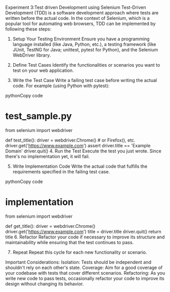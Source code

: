 Experiment 3:Test driven Development using Selenium
Test-Driven Development (TDD) is a software development approach where tests are written before the actual code. In the context of Selenium, which is a popular tool for automating web browsers, TDD can be implemented by following these steps:

1. Setup Your Testing Environment
Ensure you have a programming language installed (like Java, Python, etc.), a testing framework (like JUnit, TestNG for Java; unittest, pytest for Python), and the Selenium WebDriver library.

2. Define Test Cases
Identify the functionalities or scenarios you want to test on your web application.

3. Write the Test Case
Write a failing test case before writing the actual code. For example (using Python with pytest):

pythonCopy code
# test_sample.py

from selenium import webdriver

def test_title():
    driver = webdriver.Chrome()  # or Firefox(), etc.
    driver.get('https://www.example.com')
    assert driver.title == 'Example Domain'
    driver.quit()
4. Run the Test
Execute the test you just wrote. Since there's no implementation yet, it will fail.

5. Write Implementation Code
Write the actual code that fulfills the requirements specified in the failing test case.

pythonCopy code
# implementation

from selenium import webdriver

def get_title():
    driver = webdriver.Chrome()
    driver.get('https://www.example.com')
    title = driver.title
    driver.quit()
    return title
6. Refactor
Refactor your code if necessary to improve its structure and maintainability while ensuring that the test continues to pass.

7. Repeat
Repeat this cycle for each new functionality or scenario.

Important Considerations:
Isolation: Tests should be independent and shouldn't rely on each other's state.
Coverage: Aim for a good coverage of your codebase with tests that cover different scenarios.
Refactoring: As you write new code to pass tests, occasionally refactor your code to improve its design without changing its behavior.
